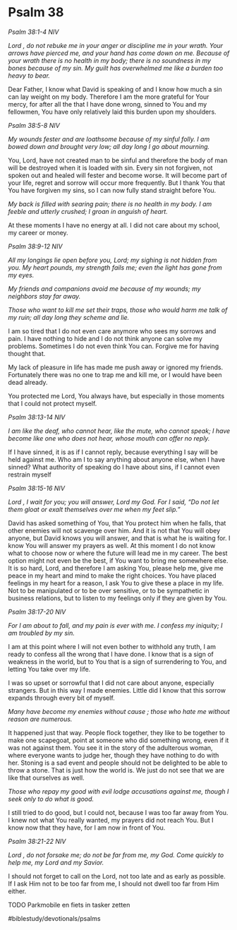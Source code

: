 # Psalm 38
*Psalm 38:1-4 NIV*

*Lord , do not rebuke me in your anger or discipline me in your wrath.*
*Your arrows have pierced me, and your hand has come down on me.*
*Because of your wrath there is no health in my body; there is no soundness in my bones because of my sin.*
*My guilt has overwhelmed me like a burden too heavy to bear.*

Dear Father, I know what David is speaking of and I know how much a sin can lay weight on my body. Therefore I am the more grateful for Your mercy, for after all the that I have done wrong, sinned to You and my fellowmen, You have only relatively laid this burden upon my shoulders.

*Psalm 38:5-8 NIV*

*My wounds fester and are loathsome because of my sinful folly. I am bowed down and brought very low; all day long I go about mourning.*

You, Lord, have not created man to be sinful and therefore the body of man will be destroyed when it is loaded with sin.
Every sin not forgiven, not spoken out and healed will fester and become worse. It will become part of your life, regret and sorrow will occur more frequently.
But I thank You that You have forgiven my sins, so I can now fully stand straight before You.

*My back is filled with searing pain; there is no health in my body. I am feeble and utterly crushed; I groan in anguish of heart.*

At these moments I have no energy at all. I did not care about my school, my career or money.

*Psalm 38:9-12 NIV*

*All my longings lie open before you, Lord; my sighing is not hidden from you.*
*My heart pounds, my strength fails me; even the light has gone from my eyes.*

*My friends and companions avoid me because of my wounds;*
*my neighbors stay far away.*

*Those who want to kill me set their traps, those who would harm me talk of my ruin; all day long they scheme and lie.*

I am so tired that I do not even care anymore who sees my sorrows and pain. I have nothing to hide and I do not think anyone can solve my problems. Sometimes I do not even think You can. Forgive me for having thought that.

My lack of pleasure in life has made me push away or ignored my friends.
Fortunately there was no one to trap me and kill me, or I would have been dead already.

You protected me Lord, You always have, but especially in those moments that I could not protect myself.

*Psalm 38:13-14 NIV*

*I am like the deaf, who cannot hear, like the mute, who cannot speak; I have become like one who does not hear, whose mouth can offer no reply.*

If I have sinned, it is as if I cannot reply, because everything I say will be held against me. Who am I to say anything about anyone else, when I have sinned? What authority of speaking do I have about sins, if I cannot even restrain myself

*Psalm 38:15-16 NIV*

*Lord , I wait for you; you will answer, Lord my God.*
*For I said, “Do not let them gloat or exalt themselves over me when my feet slip.”*

David has asked something of You, that You protect him when he falls, that other enemies will not scavenge over him.
And it is not that You will obey anyone, but David knows you will answer, and that is what he is waiting for.
I know You will answer my prayers as well. At this moment I do not know what to choose now or where the future will lead me in my career. The best option might not even be the best, if You want to bring me somewhere else. It is so hard, Lord, and therefore I am asking You, please help me, give me peace in my heart and mind to make the right choices.
You have placed feelings in my heart for a reason, I ask You to give these a place in my life. Not to be manipulated or to be over sensitive, or to be sympathetic in business relations, but to listen to my feelings only if they are given by You.

*Psalm 38:17-20 NIV*

*For I am about to fall, and my pain is ever with me.*
*I confess my iniquity; I am troubled by my sin.*

I am at this point where I will not even bother to withhold any truth, I am ready to confess all the wrong that I have done. I know that is a sign of weakness in the world, but to You that is a sign of surrendering to You, and letting You take over my life.

I was so upset or sorrowful that I did not care about anyone, especially strangers. But in this way I made enemies. Little did I know that this sorrow expands through every bit of myself.

*Many have become my enemies without cause ; those who hate me without reason are numerous.*

It happened just that way. People flock together, they like to be together to make one scapegoat, point at someone who did something wrong, even if it was not against them.
You see it in the story of the adulterous woman, where everyone wants to judge her, though they have nothing to do with her.
Stoning is a sad event and people should not be delighted to be able to throw a stone. That is just how the world is. We just do not see that we are like that ourselves as well.

*Those who repay my good with evil lodge accusations against me, though I seek only to do what is good.*

I still tried to do good, but I could not, because I was too far away from You. I knew not what You really wanted, my prayers did not reach You.
But I know now that they have, for I am now in front of You.

*Psalm 38:21-22 NIV*

*Lord , do not forsake me; do not be far from me, my God.*
*Come quickly to help me, my Lord and my Savior.*

I should not forget to call on the Lord, not too late and as early as possible.
If I ask Him not to be too far from me, I should not dwell too far from Him either.

TODO Parkmobile en fiets in tasker zetten

#biblestudy/devotionals/psalms